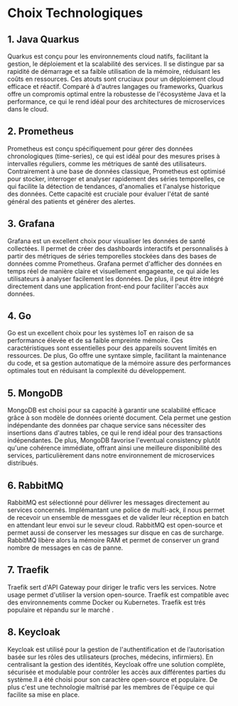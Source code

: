 # Choix Technologiques

## 1. **Java Quarkus**
Quarkus est conçu pour les environnements cloud natifs, facilitant la gestion, le déploiement et la scalabilité 
des services. Il se distingue par sa rapidité de démarrage et sa faible utilisation de la mémoire, réduisant les coûts 
en ressources. Ces atouts sont cruciaux pour un déploiement cloud efficace et réactif. Comparé à d'autres langages 
ou frameworks, Quarkus offre un compromis optimal entre la robustesse de l'écosystème Java et la performance, ce qui 
le rend idéal pour des architectures de microservices dans le cloud.

## 2. **Prometheus**
Prometheus est conçu spécifiquement pour gérer des données chronologiques (time-series), ce qui est idéal pour 
des mesures prises à intervalles réguliers, comme les métriques de santé des utilisateurs. Contrairement à une base 
de données classique, Prometheus est optimisé pour stocker, interroger et analyser rapidement des séries temporelles, 
ce qui facilite la détection de tendances, d'anomalies et l'analyse historique des données. Cette capacité est cruciale 
pour évaluer l'état de santé général des patients et générer des alertes.

## 3. **Grafana**
Grafana est un excellent choix pour visualiser les données de santé collectées. Il permet de créer des dashboards 
interactifs et personnalisés à partir des métriques de séries temporelles stockées dans des bases de données comme 
Prometheus. Grafana permet d'afficher des données en temps réel de manière claire et visuellement engageante, ce qui 
aide les utilisateurs à analyser facilement les données. De plus, il peut être intégré directement dans une application 
front-end pour faciliter l'accès aux données.

## 4. **Go**
Go est un excellent choix pour les systèmes IoT en raison de sa performance élevée et de sa faible empreinte mémoire. 
Ces caractéristiques sont essentielles pour des appareils souvent limités en ressources. De plus, Go offre une syntaxe 
simple, facilitant la maintenance du code, et sa gestion automatique de la mémoire assure des performances optimales 
tout en réduisant la complexité du développement.

## 5. **MongoDB** 
MongoDB est choisi pour sa capacité à garantir une scalabilité efficace grâce à son modèle de données orienté document. 
Cela permet une gestion indépendante des données par chaque service sans nécessiter des insertions dans d'autres tables, 
ce qui le rend idéal pour des transactions indépendantes. De plus, MongoDB favorise l'eventual consistency plutôt 
qu'une cohérence immédiate, offrant ainsi une meilleure disponibilité des services, particulièrement dans 
notre environnement de microservices distribués.

## 6. **RabbitMQ**
RabbitMQ est sélectionné pour délivrer les messages directement au services concernés. Implémantant une police de multi-ack, il nous permet de recevoir un ensemble de messgaes et de valider leur réception en batch en attendant leur envoi sur le seveur cloud. RabbitMQ est open-source et permet aussi de conserver les messages sur disque en cas de surcharge. RabbitMQ libère alors la mémoire RAM et permet de conserver un grand nombre de messages en cas de panne.

## 7. **Traefik**
Traefik sert d'API Gateway pour diriger le trafic vers les services. Notre usage permet d'utiliser la version open-source. Traefik est compatible avec des environnements 
comme Docker ou Kubernetes. Traefik est trés populaire et répandu sur le marché .

## 8. **Keycloak**
Keycloak est utilisé pour la gestion de l'authentification et de l’autorisation basée sur les rôles des utilisateurs 
(proches, médecins, infirmiers). En centralisant la gestion des identités, Keycloak offre une solution complète, sécurisée
et modulable pour contrôler les accès aux différentes parties du système.Il a été choisi pour son caractère open-source et populaire. De plus c'est une technologie maîtrisé par les membres de l'équipe ce qui facilite sa mise en place.
